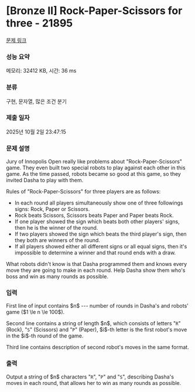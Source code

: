 # [Bronze II] Rock-Paper-Scissors for three - 21895 

[문제 링크](https://www.acmicpc.net/problem/21895) 

### 성능 요약

메모리: 32412 KB, 시간: 36 ms

### 분류

구현, 문자열, 많은 조건 분기

### 제출 일자

2025년 10월 2일 23:47:15

### 문제 설명

<p>Jury of Innopolis Open really like problems about "Rock-Paper-Scissors" game. They even built two special robots to play against each other in this game. As the time passed, robots became so good at this game, so they invited Dasha to play with them.</p>

<p>Rules of "Rock-Paper-Scissors" for three players are as follows:</p>

<ul>
	<li>In each round all players simultaneously show one of three followings signs: Rock, Paper or Scissors.</li>
	<li>Rock beats Scissors, Scissors beats Paper and Paper beats Rock.</li>
	<li>If one player showed the sign which beats both other players' signs, then he is the winner of the round.</li>
	<li>If two players showed the sign which beats the third player's sign, then they both are winners of the round.</li>
	<li>If all players showed either all different signs or all equal signs, then it's impossible to determine a winner and that round ends with a draw.</li>
</ul>

<p>What robots didn't know is that Dasha programmed them and knows every move they are going to make in each round. Help Dasha show them who's boss and win as many rounds as possible.</p>

### 입력 

 <p>First line of input contains $n$ --- number of rounds in Dasha's and robots' game ($1 \le n \le 100$).</p>

<p>Second line contains a string of length $n$, which consists of letters "<code>R</code>" (Rock), "<code>S</code>" (Scissors) and "<code>P</code>" (Paper), $i$-th letter is the first robot's move in the $i$-th round of the game.</p>

<p>Third line contains description of second robot's moves in the same format.</p>

### 출력 

 <p>Output a string of $n$ characters "<code>R</code>", "<code>P</code>" and "<code>S</code>", describing Dasha's moves in each round, that allows her to win as many rounds as possible.</p>

